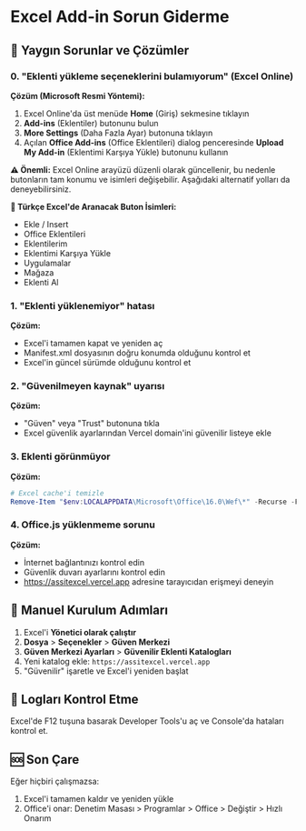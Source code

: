 # Excel Add-in Sorun Giderme

## 🚨 Yaygın Sorunlar ve Çözümler

### 0. "Eklenti yükleme seçeneklerini bulamıyorum" (Excel Online)
**Çözüm (Microsoft Resmi Yöntemi):**

1. Excel Online'da üst menüde **Home** (Giriş) sekmesine tıklayın
2. **Add-ins** (Eklentiler) butonunu bulun
3. **More Settings** (Daha Fazla Ayar) butonuna tıklayın
4. Açılan **Office Add-ins** (Office Eklentileri) dialog penceresinde **Upload My Add-in** (Eklentimi Karşıya Yükle) butonunu kullanın

**⚠️ Önemli:** Excel Online arayüzü düzenli olarak güncellenir, bu nedenle butonların tam konumu ve isimleri değişebilir. Aşağıdaki alternatif yolları da deneyebilirsiniz.

**📝 Türkçe Excel'de Aranacak Buton İsimleri:**
- Ekle / Insert
- Office Eklentileri
- Eklentilerim
- Eklentimi Karşıya Yükle
- Uygulamalar
- Mağaza
- Eklenti Al

### 1. "Eklenti yüklenemiyor" hatası
**Çözüm:**
- Excel'i tamamen kapat ve yeniden aç
- Manifest.xml dosyasının doğru konumda olduğunu kontrol et
- Excel'in güncel sürümde olduğunu kontrol et

### 2. "Güvenilmeyen kaynak" uyarısı
**Çözüm:**
- "Güven" veya "Trust" butonuna tıkla
- Excel güvenlik ayarlarından Vercel domain'ini güvenilir listeye ekle

### 3. Eklenti görünmüyor
**Çözüm:**
```powershell
# Excel cache'i temizle
Remove-Item "$env:LOCALAPPDATA\Microsoft\Office\16.0\Wef\*" -Recurse -Force
```

### 4. Office.js yüklenmeme sorunu
**Çözüm:**
- İnternet bağlantınızı kontrol edin
- Güvenlik duvarı ayarlarını kontrol edin
- https://assitexcel.vercel.app adresine tarayıcıdan erişmeyi deneyin

## 🔧 Manuel Kurulum Adımları

1. Excel'i **Yönetici olarak çalıştır**
2. **Dosya** > **Seçenekler** > **Güven Merkezi**
3. **Güven Merkezi Ayarları** > **Güvenilir Eklenti Katalogları**
4. Yeni katalog ekle: `https://assitexcel.vercel.app`
5. "Güvenilir" işaretle ve Excel'i yeniden başlat

## 📝 Logları Kontrol Etme

Excel'de F12 tuşuna basarak Developer Tools'u aç ve Console'da hataları kontrol et.

## 🆘 Son Çare

Eğer hiçbiri çalışmazsa:
1. Excel'i tamamen kaldır ve yeniden yükle
2. Office'i onar: Denetim Masası > Programlar > Office > Değiştir > Hızlı Onarım
